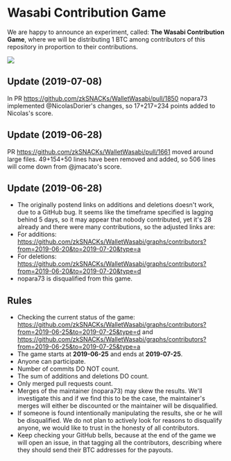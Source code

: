 # Wasabi Contribution Game

We are happy to announce an experiment, called: **The Wasabi Contribution Game**, where we will be distributing 1 BTC among contributors of this repository in proportion to their contributions.

![](https://i.imgur.com/0GwL58Z.png)

## Update (2019-07-08)

In PR https://github.com/zkSNACKs/WalletWasabi/pull/1850 nopara73 implemented @NicolasDorier's changes, so 17+217=234 points added to Nicolas's score.

## Update (2019-06-28)

PR https://github.com/zkSNACKs/WalletWasabi/pull/1661 moved around large files. 49+154+50 lines have been removed and added, so 506 lines will come down from @jmacato's score.

## Update (2019-06-28)

- The originally postend links on additions and deletions doesn't work, due to a GitHub bug. It seems like the timeframe specified is lagging behind 5 days, so it may appear that nobody contributed, yet it's 28 already and there were many contributions, so the adjusted links are:
- For additions: https://github.com/zkSNACKs/WalletWasabi/graphs/contributors?from=2019-06-20&to=2019-07-20&type=a
- For deletions: https://github.com/zkSNACKs/WalletWasabi/graphs/contributors?from=2019-06-20&to=2019-07-20&type=d
- nopara73 is disqualified from this game.

## Rules

- Checking the current status of the game: https://github.com/zkSNACKs/WalletWasabi/graphs/contributors?from=2019-06-25&to=2019-07-25&type=d and https://github.com/zkSNACKs/WalletWasabi/graphs/contributors?from=2019-06-25&to=2019-07-25&type=a
- The game starts at **2019-06-25** and ends at **2019-07-25**.
- Anyone can participate. 
- Number of commits DO NOT count.
- The sum of additions and deletions DO count.
- Only merged pull requests count.
- Merges of the maintainer (nopara73) may skew the results. We'll investigate this and if we find this to be the case, the maintainer's merges will either be discounted or the maintainer will be disqualified.
- If someone is found intentionally manipulating the results, she or he will be disqualified. We do not plan to actively look for reasons to disqualify anyone, we would like to trust in the honesty of all contributors.
- Keep checking your GitHub bells, because at the end of the game we will open an issue, in that tagging all the contributors, describing where they should send their BTC addresses for the payouts.
